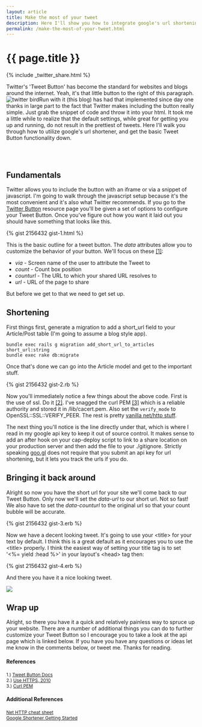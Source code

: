 ```yaml
---
layout: article
title: Make the most of your tweet
description: Here I'll show you how to integrate google's url shortening service, and Twitter's tweet button to help make your site's tweet a little more friendly.
permalink: /make-the-most-of-your-tweet.html
---
```


# {{ page.title }}

{% include _twitter_share.html %}

Twitter's 'Tweet Button' has become the standard for websites and blogs around the internet. Yeah, it's that little button to the right of this paragraph. <img alt="twitter bird" src="http://www.jonathan-jackson.net/assets/single_bird.png" style="vertical-align:bottom;float:left"/> Run with it (this blog) has had that implemented since day one thanks in large part to the fact that Twitter makes including the button really simple.  Just grab the snippet of code and throw it into your html.  It took me a little while to realize that the default settings, while great for getting you up and running, do not result in the prettiest of tweets.  Here I'll walk you through how to utilize google's url shortener, and get the basic Tweet Button functionality down.

<br/><br/>

## Fundamentals

Twitter allows you to include the button with an iframe or via a snippet of javascript.  I'm going to walk through the javascript setup because it's the most convenient and it's also what Twitter recommends.  If you go to the [Twitter Button](https://twitter.com/about/resources/tweetbutton) resource page you'll be given a set of options to configure your Tweet Button.  Once you've figure out how you want it laid out you should have something that looks like this.

{% gist 2156432 gist-1.html %}

This is the basic outline for a tweet button.  The _data_ attributes allow you to customize the behavior of your button.  We'll focus on these [[1]](https://dev.twitter.com/docs/tweet-button):

* _via_ - Screen name of the user to attribute the Tweet to
* _count_ - Count box position
* _counturl_ - The URL to which your shared URL resolves to
* _url_ - URL of the page to share

But before we get to that we need to get set up.

## Shortening


First things first, generate a migration to add a short_url field to your Article/Post table (I'm going to assume a blog style app).


    bundle exec rails g migration add_short_url_to_articles short_url:string
    bundle exec rake db:migrate


Once that's done we can go into the Article model and get to the important stuff.

{% gist 2156432 gist-2.rb %}

Now you'll immediately notice a few things about the above code.  First is the use of ssl.  Do it [[2]](http://www.rubyinside.com/how-to-cure-nethttps-risky-default-https-behavior-4010.html). I've snagged the curl PEM [[3]](http://curl.haxx.se/ca/cacert.pem) which is a reliable authority and stored it in /lib/cacert.pem. Also set the `verify_mode` to OpenSSL::SSL::VERIFY_PEER.  The rest is pretty [vanilla net/http stuff](https://github.com/augustl/net-http-cheat-sheet).

The next thing you'll notice is the line directly under that, which is where I read in my google api key to keep it out of source control.  It makes sense to add an after hook on your cap-deploy script to link to a share location on your production server and then add the file to your ./gitignore. Strictly speaking [goo.gl](http://goo.gl/) does not require that you submit an api key for url shortening, but it lets you track the urls if you do.

## Bringing it back around

Alright so now you have the short url for your site we'll come back to our Tweet Button.  Only now we'll set the _data-url_ to our short url.  Not so fast!  We also have to set the _data-counturl_ to the original url so that your count bubble will be accurate.

{% gist 2156432 gist-3.erb %}

Now we have a decent looking tweet.  It's going to use your &lt;title&gt; for your text by default.  I think this is a great default as it encourages you to use the &lt;title&gt; properly.  I think the easiest way of setting your title tag is to set '<%= yield :head %>' in your layout's &lt;head&gt; tag then:

{% gist 2156432 gist-4.erb %}

And there you have it a nice looking tweet.

<img src="http://www.jonathan-jackson.net/assets/share_tweet_screen_shot.png"/>

## Wrap up

Alright, so there you have it a quick and relatively painless way to spruce up your website.  There are a number of additional things you can do to further customize your Tweet Button so I encourage you to take a look at the api page which is linked below.  If you have you have any questions or ideas let me know in the comments below, or tweet me.  Thanks for reading.

#### References
<span  style="font-size:12px;">1.) [Tweet Button Docs](https://dev.twitter.com/docs/tweet-button)</span><br/>
<span  style="font-size:12px;">2.) [Use HTTPS, 2010](http://www.rubyinside.com/how-to-cure-nethttps-risky-default-https-behavior-4010.html)</span><br/>
<span  style="font-size:12px;">3.) [Curl PEM](http://curl.haxx.se/ca/cacert.pem)</span><br/>

#### Additional References
<span style="font-size:12px;">[Net HTTP cheat sheet](https://github.com/augustl/net-http-cheat-sheet)</span><br/>
<span style="font-size:12px;">[Google Shortener Getting Started](http://code.google.com/apis/urlshortener/v1/getting_started.html)</span><br/>
